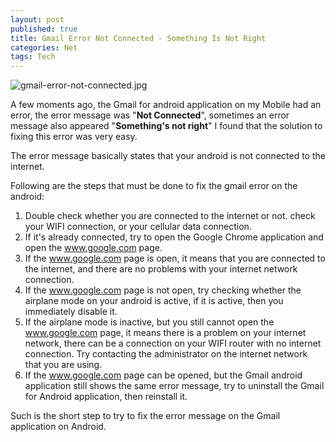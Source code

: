 ```yaml
---
layout: post
published: true
title: Gmail Error Not Connected - Something Is Not Right
categories: Net
tags: Tech
---
```

![gmail-error-not-connected.jpg]({{site.baseurl}}/media/gmail-error-not-connected.jpg)


A few moments ago, the Gmail for android application on my Mobile had an error, the error message was "**Not Connected**", sometimes an error message also appeared "**Something's not right**"
I found that the solution to fixing this error was very easy.

The error message basically states that your android is not connected to the internet.

Following are the steps that must be done to fix the gmail error on the android:

1. Double check whether you are connected to the internet or not. check your WIFI connection, or your cellular data connection.
2. If it's already connected, try to open the Google Chrome application and open the www.google.com page.
3. If the www.google.com page is open, it means that you are connected to the internet, and there are no problems with your internet network connection.
4. If the www.google.com page is not open, try checking whether the airplane mode on your android is active, if it is active, then you immediately disable it.
5. If the airplane mode is inactive, but you still cannot open the www.google.com page, it means there is a problem on your internet network, there can be a connection on your WIFI router with no internet connection. Try contacting the administrator on the internet network that you are using.
6. If the www.google.com page can be opened, but the Gmail android application still shows the same error message, try to uninstall the Gmail for Android application, then reinstall it.

Such is the short step to try to fix the error message on the Gmail application on Android.
